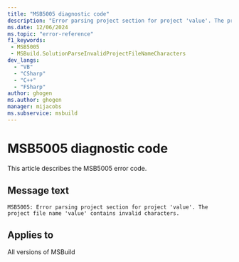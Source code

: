 ```yaml
---
title: "MSB5005 diagnostic code"
description: "Error parsing project section for project 'value'. The project file name 'value' contains invalid characters."
ms.date: 12/06/2024
ms.topic: "error-reference"
f1_keywords:
 - MSB5005
 - MSBuild.SolutionParseInvalidProjectFileNameCharacters
dev_langs:
  - "VB"
  - "CSharp"
  - "C++"
  - "FSharp"
author: ghogen
ms.author: ghogen
manager: mijacobs
ms.subservice: msbuild
---
```


# MSB5005 diagnostic code

<!-- :::ErrorDefinitionDescription::: -->
<!-- :::editable-content name="introDescription"::: -->
This article describes the MSB5005 error code.
<!-- :::editable-content-end::: -->

## Message text

`MSB5005: Error parsing project section for project 'value'. The project file name 'value' contains invalid characters.`

<!-- :::editable-content name="postOutputDescription"::: -->
<!--
{StrBegin="MSB5005: "}UE: The solution filename is provided separately to loggers.
-->
<!-- :::editable-content-end::: -->
<!-- :::ErrorDefinitionDescription-end::: -->

## Applies to

All versions of MSBuild
